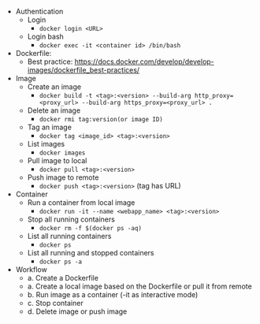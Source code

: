 * Authentication
   * Login
     * ```docker login <URL>```
   * Login bash
     * ```docker exec -it <container id> /bin/bash```
* Dockerfile:
   * Best practice: https://docs.docker.com/develop/develop-images/dockerfile_best-practices/
* Image
   * Create an image
     * ```docker build -t <tag>:<version> --build-arg http_proxy=<proxy_url> --build-arg https_proxy=<proxy_url> .``` 
   * Delete an image
     * ```docker rmi tag:version(or image ID)```
   * Tag an image
     * ```docker tag <image_id> <tag>:<version>```
   * List images
     * ```docker images```
   * Pull image to local
     * ```docker pull <tag>:<version>```
   * Push image to remote
     * ```docker push <tag>:<version>``` (tag has URL)
* Container
   * Run a container from local image
     * ```docker run -it --name <webapp_name> <tag>:<version>```
   * Stop all running containers
     * ```docker rm -f $(docker ps -aq)```
   * List all running containers  
     * ```docker ps```
   * List all running and stopped containers
     * ```docker ps -a```
* Workflow
  * a. Create a Dockerfile
  * a. Create a local image based on the Dockerfile or pull it from remote
  * b. Run image as a container (-it as interactive mode)
  * c. Stop container
  * d. Delete image or push image
